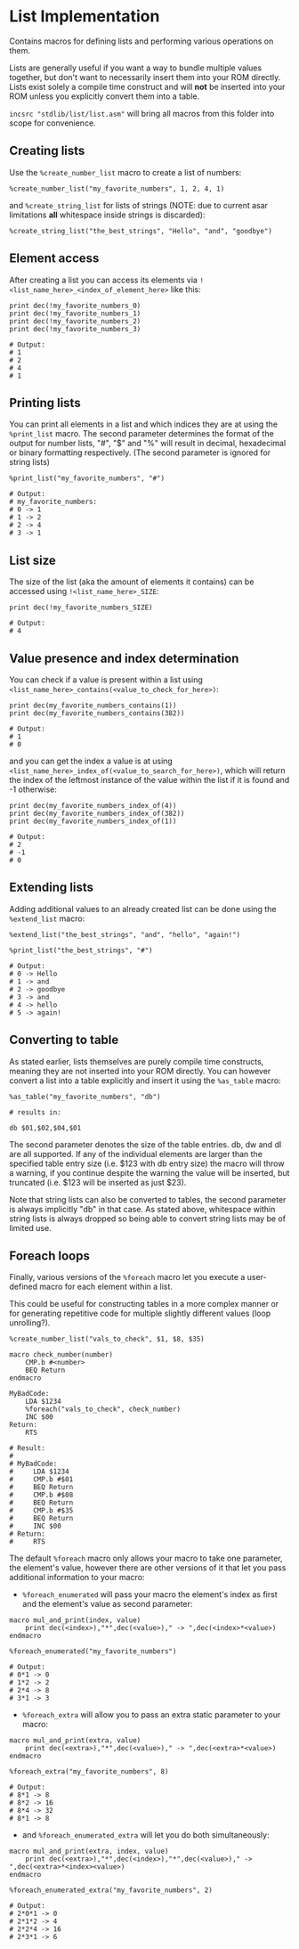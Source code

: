 # List Implementation

Contains macros for defining lists and performing various operations on them. 

Lists are generally useful if you want a way to bundle multiple values together, but don't want to necessarily insert them into your ROM directly. Lists exist solely a compile time construct and will **not** be inserted into your ROM unless you explicitly convert them into a table.

`incsrc "stdlib/list/list.asm"` will bring all macros from this folder into scope for convenience.

## Creating lists

Use the `%create_number_list` macro to create a list of numbers:

```
%create_number_list("my_favorite_numbers", 1, 2, 4, 1)
```

and `%create_string_list` for lists of strings (NOTE: due to current asar limitations **all** whitespace inside strings is discarded):

```
%create_string_list("the_best_strings", "Hello", "and", "goodbye")
```

## Element access

After creating a list you can access its elements via `!<list_name_here>_<index_of_element_here>` like this:

```
print dec(!my_favorite_numbers_0)
print dec(!my_favorite_numbers_1)
print dec(!my_favorite_numbers_2)
print dec(!my_favorite_numbers_3)

# Output:
# 1
# 2
# 4
# 1
```

## Printing lists

You can print all elements in a list and which indices they are at using the `%print_list` macro. The second parameter determines the format of the output for number lists, "#", "$" and "%" will result in decimal, hexadecimal or binary formatting respectively. (The second parameter is ignored for string lists)

```
%print_list("my_favorite_numbers", "#") 

# Output:
# my_favorite_numbers:
# 0 -> 1
# 1 -> 2
# 2 -> 4
# 3 -> 1
```

## List size

The size of the list (aka the amount of elements it contains) can be accessed using `!<list_name_here>_SIZE`:

```
print dec(!my_favorite_numbers_SIZE)

# Output:
# 4
```

## Value presence and index determination

You can check if a value is present within a list using `<list_name_here>_contains(<value_to_check_for_here>)`:

```
print dec(my_favorite_numbers_contains(1))
print dec(my_favorite_numbers_contains(382))

# Output:
# 1
# 0
```

and you can get the index a value is at using `<list_name_here>_index_of(<value_to_search_for_here>)`, which will return the index of the leftmost instance of the value within the list if it is found and -1 otherwise:

```
print dec(my_favorite_numbers_index_of(4))
print dec(my_favorite_numbers_index_of(382))
print dec(my_favorite_numbers_index_of(1))

# Output:
# 2
# -1
# 0
```

## Extending lists

Adding additional values to an already created list can be done using the `%extend_list` macro:

```
%extend_list("the_best_strings", "and", "hello", "again!")

%print_list("the_best_strings", "#")

# Output:
# 0 -> Hello
# 1 -> and
# 2 -> goodbye
# 3 -> and 
# 4 -> hello
# 5 -> again!
```

## Converting to table

As stated earlier, lists themselves are purely compile time constructs, meaning they are not inserted into your ROM directly. You can however convert a list into a table explicitly and insert it using the `%as_table` macro:

```
%as_table("my_favorite_numbers", "db")

# results in:

db $01,$02,$04,$01
```

The second parameter denotes the size of the table entries. db, dw and dl are all supported. If any of the individual elements are larger than the specified table entry size (i.e. $123 with db entry size) the macro will throw a warning, if you continue despite the warning the value will be inserted, but truncated (i.e. $123 will be inserted as just $23).

Note that string lists can also be converted to tables, the second parameter is always implicitly "db" in that case. As stated above, whitespace within string lists is always dropped so being able to convert string lists may be of limited use.

## Foreach loops

Finally, various versions of the `%foreach` macro let you execute a user-defined macro for each element within a list.

This could be useful for constructing tables in a more complex manner or for generating repetitive code for multiple slightly different values (loop unrolling?).

```
%create_number_list("vals_to_check", $1, $8, $35)

macro check_number(number)
    CMP.b #<number>
    BEQ Return
endmacro

MyBadCode:
    LDA $1234
    %foreach("vals_to_check", check_number)
    INC $00
Return:
    RTS

# Result:
# 
# MyBadCode:
#     LDA $1234
#     CMP.b #$01
#     BEQ Return
#     CMP.b #$08
#     BEQ Return
#     CMP.b #$35
#     BEQ Return
#     INC $00
# Return:
#     RTS
```

The default `%foreach` macro only allows your macro to take one parameter, the element's value, however there are other versions of it that let you pass additional information to your macro:

- `%foreach_enumerated` will pass your macro the element's index as first and the element's value as second parameter:

```
macro mul_and_print(index, value)
    print dec(<index>),"*",dec(<value>)," -> ",dec(<index>*<value>)
endmacro

%foreach_enumerated("my_favorite_numbers")

# Output:
# 0*1 -> 0
# 1*2 -> 2
# 2*4 -> 8
# 3*1 -> 3
```

- `%foreach_extra` will allow you to pass an extra static parameter to your macro:

```
macro mul_and_print(extra, value)
    print dec(<extra>),"*",dec(<value>)," -> ",dec(<extra>*<value>)
endmacro

%foreach_extra("my_favorite_numbers", 8)

# Output:
# 8*1 -> 8
# 8*2 -> 16
# 8*4 -> 32
# 8*1 -> 8
```

- and `%foreach_enumerated_extra` will let you do both simultaneously:

```
macro mul_and_print(extra, index, value)
    print dec(<extra>),"*",dec(<index>),"*",dec(<value>)," -> ",dec(<extra>*<index><value>)
endmacro

%foreach_enumerated_extra("my_favorite_numbers", 2)

# Output:
# 2*0*1 -> 0
# 2*1*2 -> 4
# 2*2*4 -> 16
# 2*3*1 -> 6
```
